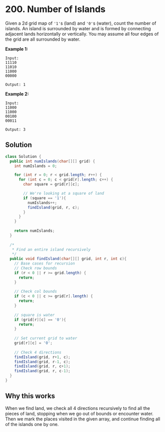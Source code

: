 # 200. Number of Islands

Given a 2d grid map of `'1'`s (land) and `'0'`s (water), count the number of islands. An island is surrounded by water and is formed by connecting adjacent lands horizontally or vertically. You may assume all four edges of the grid are all surrounded by water.

**Example 1:**

```
Input:
11110
11010
11000
00000

Output: 1
```

**Example 2:**

```
Input:
11000
11000
00100
00011

Output: 3
```

## Solution

```java
class Solution {
  public int numIslands(char[][] grid) {
    int numIslands = 0;

    for (int r = 0; r < grid.length; r++) {
      for (int c = 0; c < grid[r].length; c++) {
        char square = grid[r][c];

        // We're looking at a square of land
        if (square == '1'){
          numIslands++;
          findIsland(grid, r, c);
        }
      }
    }
    
    return numIslands;
  }
  
  /*
   * Find an entire island recursively
   */
  public void findIsland(char[][] grid, int r, int c){
    // Base cases for recursion
    // Check row bounds
    if (r < 0 || r >= grid.length) {
      return;
    }
    
    // Check col bounds
    if (c < 0 || c >= grid[r].length) {
      return;
    }
    
    // square is water
    if (grid[r][c] == '0'){
      return;
    }
    
    // Set current grid to water
    grid[r][c] = '0';
    
    // Check 4 directions
    findIsland(grid, r+1, c);
    findIsland(grid, r-1, c);
    findIsland(grid, r, c+1);
    findIsland(grid, r, c-1);
  }
}
```

## Why this works

When we find land, we check all 4 directions recursively to find all the pieces of land, stopping when we go out of bounds or encounter water. Then we mark the places visited in the given array, and continue finding all of the islands one by one.